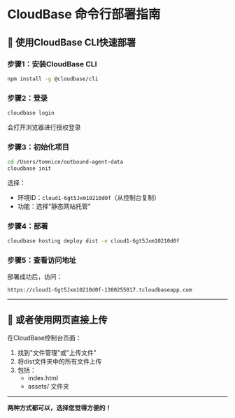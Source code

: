 # CloudBase 命令行部署指南

## 🚀 使用CloudBase CLI快速部署

### 步骤1：安装CloudBase CLI

```bash
npm install -g @cloudbase/cli
```

### 步骤2：登录

```bash
cloudbase login
```
会打开浏览器进行授权登录

### 步骤3：初始化项目

```bash
cd /Users/tomnice/outbound-agent-data
cloudbase init
```

选择：
- 环境ID：`cloud1-6gt5Jxm10210d0f`（从控制台复制）
- 功能：选择"静态网站托管"

### 步骤4：部署

```bash
cloudbase hosting deploy dist -e cloud1-6gt5Jxm10210d0f
```

### 步骤5：查看访问地址

部署成功后，访问：
```
https://cloud1-6gt5Jxm10210d0f-1300255017.tcloudbaseapp.com
```

---

## 📝 或者使用网页直接上传

在CloudBase控制台页面：
1. 找到"文件管理"或"上传文件"
2. 将dist文件夹中的所有文件上传
3. 包括：
   - index.html
   - assets/ 文件夹

---

**两种方式都可以，选择您觉得方便的！**

